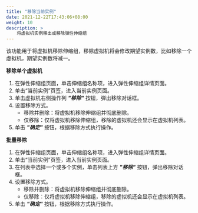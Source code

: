 ```yaml
---
title: "移除当前实例"
date: 2021-12-22T17:43:06+08:00
weight: 10
description: >
    将虚拟机实例移出或移除弹性伸缩组
---
```


该功能用于将虚拟机移除伸缩组，移除虚拟机将会修改期望实例数，比如移除一个虚拟机，期望实例数将减一。

**移除单个虚拟机**

1. 在弹性伸缩组页面，单击伸缩组名称项，进入弹性伸缩组详情页面。
2. 单击“当前实例”页签，进入当前实例页面。
3. 单击虚拟机右侧操作列 **_"移除"_** 按钮，弹出移除对话框。
4. 设置移除方式。
   - 移除并删除：将虚拟机移除伸缩组并彻底删除。
   - 仅移除：仅将虚拟机移除伸缩组，移除的虚拟机还会显示在虚拟机列表。
5. 单击 **_"确定"_** 按钮，根据移除方式执行操作。

**批量移除**

1. 在弹性伸缩组页面，单击伸缩组名称项，进入弹性伸缩组详情页面。
2. 单击“当前实例”页签，进入当前实例页面。
3. 在列表中选择一个或多个实例，单击列表上方 **_"移除"_** 按钮，弹出移除对话框。
4. 设置移除方式。
   - 移除并删除：将虚拟机移除伸缩组并彻底删除。
   - 仅移除：仅将虚拟机移除伸缩组，移除的虚拟机还会显示在虚拟机列表。
5. 单击 **_"确定"_** 按钮，根据移除方式执行操作。